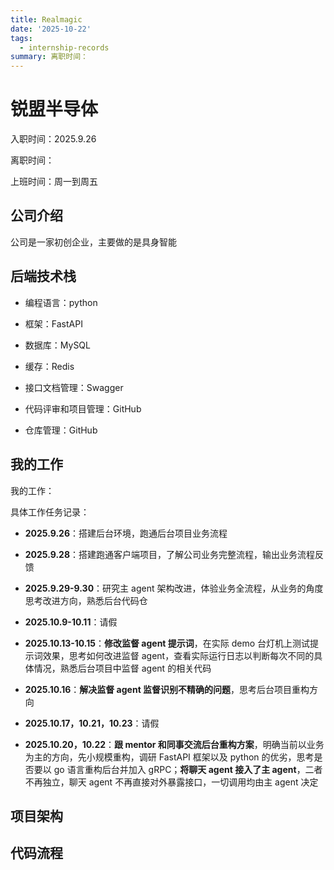```yaml
---
title: Realmagic
date: '2025-10-22'
tags:
  - internship-records
summary: 离职时间：
---
```

# 锐盟半导体
入职时间：2025.9.26

离职时间：

上班时间：周一到周五

## 公司介绍
公司是一家初创企业，主要做的是具身智能

## 后端技术栈

* 编程语言：python

* 框架：FastAPI

* 数据库：MySQL

* 缓存：Redis

* 接口文档管理：Swagger

* 代码评审和项目管理：GitHub

* 仓库管理：GitHub

## 我的工作
我的工作：



具体工作任务记录：

* **2025.9.26**：搭建后台环境，跑通后台项目业务流程

* **2025.9.28**：搭建跑通客户端项目，了解公司业务完整流程，输出业务流程反馈

* **2025.9.29-9.30**：研究主 agent 架构改进，体验业务全流程，从业务的角度思考改进方向，熟悉后台代码仓

* **2025.10.9-10.11**：请假

* **2025.10.13-10.15**：**修改监督 agent 提示词**，在实际 demo 台灯机上测试提示词效果，思考如何改进监督 agent，查看实际运行日志以判断每次不同的具体情况，熟悉后台项目中监督 agent 的相关代码

* **2025.10.16**：**解决监督 agent 监督识别不精确的问题**，思考后台项目重构方向

* **2025.10.17，10.21，10.23**：请假

* **2025.10.20，10.22**：**跟 mentor 和同事交流后台重构方案**，明确当前以业务为主的方向，先小规模重构，调研 FastAPI 框架以及 python 的优劣，思考是否要以 go 语言重构后台并加入 gRPC；**将聊天 agent 接入了主 agent**，二者不再独立，聊天 agent 不再直接对外暴露接口，一切调用均由主 agent 决定

## 项目架构


## 代码流程

